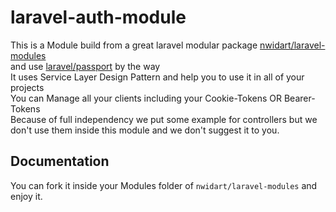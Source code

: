 # laravel-auth-module
This is a Module build from a great laravel modular package [nwidart/laravel-modules](https://github.com/nWidart/laravel-modules) 
<br> and use [laravel/passport](https://github.com/laravel/passport) by the way
<br> It uses Service Layer Design Pattern and help you to use it in all of your projects
<br> You can Manage all your clients including your Cookie-Tokens OR Bearer-Tokens
<br> Because of full independency we put some example for controllers but we don't use them 
inside this module and we don't suggest it to you.
## Documentation
You can fork it inside your Modules folder of `nwidart/laravel-modules` and enjoy it.
